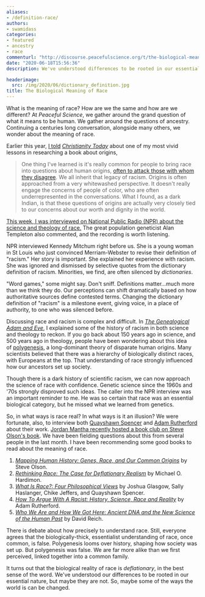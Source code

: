 ```yaml
---
aliases:
- /definition-race/
authors:
- swamidass
categories:
- featured
- ancestry
- race
commenturl: "http://discourse.peacefulscience.org/t/the-biological-meaning-of-race/10960"
date: "2020-06-18T15:56:36"
description: We've understood differences to be rooted in our essential nature, but maybe they are not. So, maybe some of the ways the world is can be changed.

headerimage:
  src: /img/2020/06/dictionary_definition.jpg
title: The Biological Meaning of Race
---
```


What is the meaning of race? How are we the same and how are we different? At *Peaceful Science*, we gather around the grand question of what it means to be human. We gather around the questions of ancestry. Continuing a centuries long conversation, alongside many others, we wonder about the meaning of race.

Earlier this year, [I told](https://www.christianitytoday.com/ct/2020/january-web-only/genealogical-adam-eve-evolution-joshua-swamidass.html) *[Christianity Today](https://www.christianitytoday.com/ct/2020/january-web-only/genealogical-adam-eve-evolution-joshua-swamidass.html)* about one of my most vivid lessons in researching a book about origins,

> One thing I've learned is it's really common for people to bring race into questions about human origins, [often to attack those with whom they disagree](http://potiphar.jongarvey.co.uk/2017/10/06/the-racist-adam/). We all inherit that legacy of racism. Origins is often approached from a very whitewashed perspective. It doesn't really engage the concerns of people of color, who are often underrepresented in the conversations. What I found, as a dark Indian, is that these questions of origins are actually very closely tied to our concerns about our worth and dignity in the world.

[This week, I was interviewed on National Public Radio (NPR) about the science and theology of race.](https://news.stlpublicradio.org/post/how-2-st-louisans-are-refining-contemporary-understandings-race-racism#stream/0) The great population geneticist Alan Templeton also commented, and the recording is worth listening.

NPR interviewed Kennedy Mitchum right before us. She is a young woman in St Louis who just convinced Merriam-Webster to revise their definition of "racism." Her story is important. She explained her experience with racism. She was ignored and dismissed by selective quotes from the dictionary definition of racism. Minorities, we find, are often silenced by *dictionaries*.

"Word games," some might say. Don't sniff. Definitions matter...much more than we think they do. Our perceptions can shift dramatically based on how authoritative sources define contested terms. Changing the dictionary definition of "racism" is a milestone event, giving voice, in a place of authority, to one who was silenced before.

Discussing race and racism is complex and difficult. In *[The Genealogical Adam and Eve](https://amzn.to/30U748l)*, I explained some of the history of racism in both science and theology to reckon. If you go back about 150 years ago in science, and 500 years ago in theology, people have been wondering about this idea of [polygenesis](https://www.merriam-webster.com/dictionary/polygenesis), a long-dominant theory of disparate human origins. Many scientists believed that there was a hierarchy of biologically distinct races, with Europeans at the top. That understanding of race strongly influenced how our ancestors set up society.

Though there is a dark history of scientific racism, we can now approach the science of race with confidence. Genetic science since the 1960s and '70s strongly disproved such ideas. The caller into the NPR interview was an important reminder to me. He was so certain that race was an essential biological category, but he missed what we learned from genetics.

So, in what ways is race real? In what ways is it an illusion? We were fortunate, also, to interview both [Quayshawn Spencer](https://peacefulscience.org/quayshawn-spencer-race/) and [Adam Rutherford](https://peacefulscience.org/rutherford-racist/) about their work. [Jordan Mantha recently hosted a book club on Steve Olson's book](https://discourse.peacefulscience.org/t/mantha-the-genealogical-adam-and-eve-at-a-christian-college/10225?u=swamidass). We have been fielding questions about this from several people in the last month. I have been recommending some good books to read about the meaning of race.

1.  *[Mapping Human History: Genes, Race, and Our Common Origins](https://amzn.to/3hIOHcv)* by Steve Olson.
2.  [*Rethinking Race: The Case for Deflationary Realism*](https://amzn.to/30W2rKX) by Michael O. Hardimon.
3.  [*What Is Race?: Four Philosophical Views*](https://amzn.to/30Vb6NK) by Joshua Glasgow, Sally Haslanger, Chike Jeffers, and Quayshawn Spencer.
4.  *[How To Argue With A Racist: History, Science, Race and Reality](https://amzn.to/2N7Udr0)* by Adam Rutherford.
5.  *[Who We Are and How We Got Here: Ancient DNA and the New Science of the Human Past](https://amzn.to/2ClGISD)* by David Reich.

There is debate about how precisely to understand race. Still, everyone agrees that the biologically-thick, essentialist understanding of race, once common, is false. Polygenesis looms over history, shaping how society was set up. But polygenesis was false. We are far more alike than we first perceived, linked together into a common family.

It turns out that the biological reality of race is *deflationary*, in the best sense of the word. We've understood our differences to be rooted in our essential nature, but maybe they are not. So, maybe some of the ways the world is can be changed.
